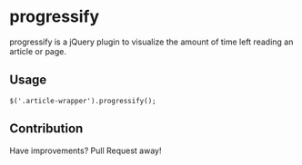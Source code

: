 progressify
============

progressify is a jQuery plugin to visualize the amount of time left reading an article or page.

Usage
-----

`$('.article-wrapper').progressify();`

Contribution
------------

Have improvements? Pull Request away!
